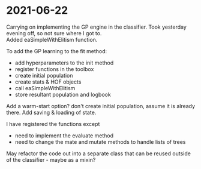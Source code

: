 # 2021-06-22
Carrying on implementing the GP engine in the classifier.   Took yesterday evening off, so not sure where I got to.  
Added eaSimpleWithElitism function.  

To add the GP learning to the fit method:
- add hyperparameters to the init method
- register functions in the toolbox
- create initial population
- create stats & HOF objects
- call eaSimpleWithElitism
- store resultant population and logbook

Add a warm-start option? don't create initial population, assume it is already there.
Add saving & loading of state.  

I have registered the functions except 
- need to implement the evaluate method
- need to change the mate and mutate methods to handle lists of trees

May refactor the code out into a separate class that can be reused outside of the classifier - maybe as a mixin?

